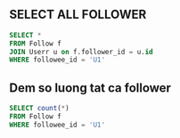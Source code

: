 ## SELECT ALL FOLLOWER
```sql
SELECT * 
FROM Follow f 
JOIN Userr u on f.follower_id = u.id 
WHERE followee_id = 'U1'
```


## Dem so luong tat ca follower
```sql
SELECT count(*) 
FROM Follow f 
WHERE followee_id = 'U1'
```